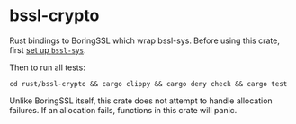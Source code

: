 bssl-crypto
============

Rust bindings to BoringSSL which wrap bssl-sys. Before using this crate, first [set up `bssl-sys`](../bssl-sys/README.md).

Then to run all tests:
```
cd rust/bssl-crypto && cargo clippy && cargo deny check && cargo test
```

Unlike BoringSSL itself, this crate does not attempt to handle allocation failures. If an allocation fails, functions in this crate will panic.
